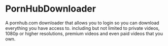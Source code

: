 # PornHubDownloader
A pornhub.com downloader that allows you to login so you can download everything you have access to. including but not limited to private videos, 1080p or higher resolutions, premium videos and even paid videos that you own.
